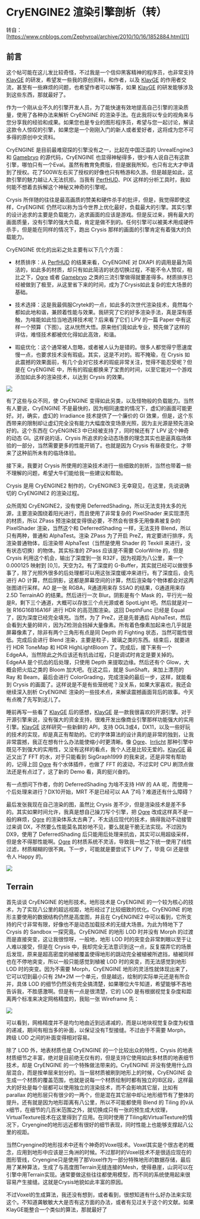 # CryENGINE2 渲染引擎剖析（转）

转自：[https://www.cnblogs.com/Zephyroal/archive/2010/10/16/1852884.html][1]

## 前言

这个帖可能在这儿发比较奇怪，不过我是一个信仰黑客精神的程序员，也非常支持 [KlayGE][2] 的研发，希望发一些我的原创资料，和作者，以及 [KlayGE][2] 的作用者交流，甚至有一些麻烦的问题，也希望作者可以解答，如果 [KlayGE][2] 的研发能够涉及到这些东西，那就最好了。

作为一个刚从业不久的引擎开发人员，为了能快速有效地提高自己引擎的渲染质量，使用了各种办法来解析 CryENGINE 的渲染手法。在此我将以专业的视角来与您分享我的经验和成果。如果您也是专业的图形程序员，希望与您一起讨论，解读这款令人惊叹的引擎，如果您是一个刚刚入门的新人或者爱好者，这将成为您不可多得的原创中文资料。

CryENGINE 是目前最难窥探的引擎没有之一，比起在中国泛滥的 UnrealEngine3 和 [Gamebryo][4] 的源代码，CryENGINE 也显得神秘得多，很少有人说自己有这款引擎，哪怕只有一个Eval。虽然有教育免费版，但是据我所知，也只有北大才申请到了授权。花了500W左右买了授权的好像也只有畅游和久游。但是越是如此，这款引擎的魅力越让人无法抗拒。当我有 [PerfHUD][3]、PIX 这样的分析工具时，我如何能不想着去拆解这个神秘又神奇的引擎呢。

Crysis 所伴随的往往是最高画质的赞美和硬件杀手的批评，但是，我觉得即使这样，CryENGINE 仍然可以称为当今世界上优化最好，负载最大的引擎。其实引擎的设计追求的主要是负载能力，追求画面的应该是游戏。但是反过来，拥有最大的画面质量，没有引擎的强大负载，肯定是做不到的。任何引擎可以被美术用成硬件杀手，但是能在同样的情况下，跑出 Crysis 那样的画面的引擎肯定有着强大的负载能力。

CryENGINE 优化的出彩之处主要有以下几个方面：

 * 材质排序：从 [PerfHUD][3] 的结果来看，CryENGINE 对 DXAPI 的调用是最为简洁的，如此多的材质，却只有如此简洁的状态切换过程，不能不令人赞叹，相比之下，[Ogre][5] 或者 [Gamebryo][4] 之类的三流引擎做得就要差得多。材质排序已经被做到了极至，从这里省下来的时间，成为了Crysis如此复杂的宏大场景的基础。

 * 技术选择：这是我最佩服Crytek的一点，如此多的次世代渲染技术，竟然每个都如此地和谐，兼顾着性能与效果。我研究了它的好多渲染手法，真是深有感触，为啥能如此恰当地选择技术呢？后来看了它们 LPV 的一篇 Paper 中有这样一个预算（下图）。这从恍然大悟。原来他们竟如此专业，预先做了这样的评估，难怪技术都被优化得如此高效，和谐。

 * 瑕疵优化：这个通常被人忽略，或者被人认为是错的。很多人都觉得宁愿速度慢一点，也要求技术没有瑕疵。其实，这是不对的。瑕不掩瑜，在 Crysis 如此震撼的效果面前，有几个会对它技术的瑕疵非常关注，觉得不能忍受呢？但是在 CryENGINE 中，所有的瑕疵都换来了宝贵的时间，以至它能对一个游戏添加如此多的渲染技术，以达到 Crysis 的效果。

![](images/2020_08_22_cryengine2_rendering_distilled/render_budget.png)

有了这些与众不同，使 CryENGINE 变得如此另类，以及怪物般的负载能力。当然有人要说，CryENGINE 不是最快的，因为相同速度的情况下，虚幻的画面可能更好。对，确实，虚幻的 Irradiance 技术提供了一个廉价的 GI 效果，但是，这个东西带来的限制却让虚幻完全没有能力大幅度改变场景光照，因为主光源是预先渲染好的。这个东西在 CryENGINE3 中已经被支持了，同时候还有了 LPV 这个神奇的动态 GI。这样说的话，Crysis 所追求的全动态场景的理念其实也是逼真临场体验的一部分，当然需要更多的性能开销了。也就是因为 Crysis 有昼夜变化，才带来了这种前所未有的临场体验。

接下来，我要对 Crysis 所使用的渲染技术进行一些细致的剖析，当然也带着一些不理解的问题，希望大牛们能给我一些建议和帮助。

Crysis 是用 CryENGINE2 制作的，CryENGINE3 无幸窥见，在这里，先说说确切的 CryENGINE2 的渲染过程。

众所周知 CryENGINE2，没有使用 DeferredShading，所以无法支持太多的光源，主要渲染围绕着阳光进行，而且使用了非常复杂的 PixelShader 来实现漂亮的材质，所以 ZPass 预渲染就变得很必要，不然会有很多无用像素被复杂的 PixelShader 渲染，当然这个和 DeferredShading 一样，无法支持 Blend，所以只有两种，普通和 AlphaTest。渲染 ZPass 为了开启 PreZ，肯定要进行排序，先渲染普通物体，后渲染带 AlphaTest（当然是使用 Shader 的 Texkill 来进行，没有状态切换）的物体。其实标准的 ZPass 应该是不需要 ColorWrite 的，但是 Crysis 利用这个机会，输出了深度到一张 R32F，因为视距为八公里，乘一个 0.000125 映射到 [0,1]，天空为2。有了深度的 G-Buffer，其实就已经可以做很多事了，除了光照外很多的后处理都可以用这张深度缓冲来进行。有了深度后，会先进行 AO 计算，然后阴影，这都是屏幕空间的计算，然后渲染每个物体都会对这两张图进行采样。AO 是一张 RGBA，R通道用来存 SSAO 的结果，G通道用来存 2.5D TerrainAO 的结果。然后进行一次 Blur。阴影是有个 Mask 的，平行光一般是R，剩下三个通道，大概可以存放三个点光源或者 SpotLight 吧。然后就是对一张 R16G16B16A16F 进行 HDR 的高范围渲染。这回 DepthFunc 已经是 Equal 了，因为深度已经完全填充。当然，为了 PreZ，还是先普通后 AlphaTest，然后会看到大量的碎片，因为Z检测会挡掉大量像素。所有着色像素加起来也几乎就是屏幕像素了，除非有两个三角形有点是同 Depth 的 Fighting 状态，当然可能性很低。完成后会进行 Blend 渲染，主要是粒子，玻璃之类的东西。结束后，就要进行 HDR ToneMap 和 HDR HighLightBloom 了。完成后，接下来有一个 EdgeAA，当然除此之外应该还有抗齿过程，只是调试时肯定是要关掉的。EdgeAA 是个抗齿的后处理，只使用 Depth 来提取边缘。然后还有个 Glow，大概会把火焰之类的 Bloom 加大吧。在这之后，就是 SunShaft，来加上漂亮的 Ray 和 Beam，最后会进行 ColorGrading，完成渲染的最后一步，这样，就能看到 Crysis 的画面了。这样说是不是有些笼统呢？没关系，如果大家喜欢，我还会继续深入剖析 CryENGINE 渲染的一些技术点，来解读震撼画面背后的故事。今天有点晚了先写到这儿了。

睡前再写一些看了 [KlayGE][2] 后的感想，[KlayGE][2] 是一款我很喜欢的开源引擎。对于开源引擎来说，没有强大的资金支持，很难开发出像商业引擎那样功能强大的实用引擎。[KlayGE][2] 这样研究一些新鲜的 API，支持 OGL3或4，DX11，以及一些好玩的技术的实现，却是真正有帮助的。它的字体算法的设计真的是非常的独到，让我非常震撼，我正在想有什么办法能使缩小时更清晰。像 [Ogre][5]、[Irrlicht][6] 那种引擎中既见不到强大的实用性，又没有这样的看点，我个人还是比较无爱的。[KlayGE][2] 最近又出了 FFT 的水，对于只能看到 SigGraph1999 的我来说，还是非常有帮助的，记得上回 [Ogre][5] 有个水体插件，也做了 FFT 的波动，不过实时 CPU 刷顶点做法还是有点过了，这了新的 Demo 看，真的挺兴奋的。

有一点想问下作者，你的 DeferredShading 为啥不支持 HW 的 AA 呢，而使用一个后处理来进行？DX10开始，MRT 不是已经可以 AA 了吗？难道还有什么障碍？

最后发张我现在自己渲染的图，虽然比 Crysis 差不少，但是渲染技术是差不多的。其实如果时间允许，我真是想自己操刀写个引擎，把 [Ogre][5] 改成这样真不是一般的麻烦，[Ogre][5] 的渲染体系太古典了，不太适应现代的技术，搞得我动不动接管过来调 DX，不然要么性能莫名其妙地不见，要么就是干脆无法实现。不过因为 DX9，使用了 DeferredShading 后只能用后处理来抗齿，其实可以用超级采样，但是舍不得那性能啊。[Ogre][5] 的材质系统不灵活，导致我一怒之下统一使用了线性过滤，材质糊糊的很不爽。下一步，可能就是要尝试下 LPV 了，毕竟 GI 还是很令人 Happy 的。

![](images/2020_08_22_cryengine2_rendering_distilled/ogre_01.png)


## Terrain

首先谈谈 CryENGINE 的地形技术。地形技术是 CryENGINE 的一个较为核心的技术，为了实现八公里的超远视距，地形经过了比较细致的优化。CryENGINE 的地形主要使用的数据结构仍然是高度图，并且在 CryENGINE2 中可以看到，它所支持的尺寸非常有限，好像也不是动态加载技术的无缝大场景。为此为特地下了 Crysis 的 Sandbox 一探究竟。CryENGINE 的地形 LOD 时并没有 Morph 的过渡而是直接突变，这让我很惊呀，一般地，地形 LOD 时的突变会非常刺眼以至于让人难以接受，但是在 Crysis 中，我却完全无法意识到这一点，反复摆弄它的场景后发现，原来是超高密度的植被覆盖使得地形的跳动完全被植被所遮挡，植被同样也在不停地突变，所以一般只能感觉到植被 LOD 时的突变，而无法感觉到地形 LOD 时的突变。因为不需要 Morph，CryENGINE 地形的灵活性就体现出来了，它可以切到最小只有 2M*2M 一个单元，但是越远，绘制的实际单元还是有所合并，具体 LOD 的细节仍然没有完全搞清楚，如果哪位大牛知道，希望能够不吝地告诉我，不胜感激啊。但是有一点是很清楚，它的 LOD 是有根据视觉复杂度和距离两个标准来决定网格精度的，我贴一张 Wireframe 先：

![](images/2020_08_22_cryengine2_rendering_distilled/terrain_wireframe.png)

可以看到，网格精度并不是均匀地由近到远递减的，而是以地块视觉复杂度为权值的递减，期间有相当多的补面，以保证没有T型接缝。不过由于不需要 Morph，跨级 LOD 之间的补面变得相对容易。

除了 LOD 外，地表材质也是 CryENGINE 的一个比较出众的特性，Crysis 的地表材质细节之丰富，绝对是目前绝无仅有的，但是支持它使用如此多材质的地表细节技术，却是 CryENGINE 的一个特殊做法带来的。CryENGINE 并没有使用什么四层混合，而是按单层来划分的。当一层材质被刷到地形上的时候，CryENGINE 会生成一个材质的覆盖范围，也就是说每一个材质绘制时都有独立的IB区段，这样最大的好处是每个层都可以使用独立的渲染技术，而不会影响其它层，比如有 parallax 的地形层只有很少的一两个，但是混在其它层中却让地形细节有了整体的提升。还有就是因为地形距离有八公里，所以不可能都使用 Blend 的 Tiling 的v从x细节，在细节的几百米范围之外，就切换成只有一张的预生成大纹理，VirtualTexture技术在这里得到了应用。在同时使用了Tiling和VirtualTexture的情况下，Cryengine的地形远近都有很好的细节表现，同时性能上也能够支撑起八公里的视距。

当然Cryengine的地形技术中还有个神奇的Voxel技术。Voxel其实是个很古老的概念，应用到地形中应该是三角洲的时候。不过那时的Voxel技术不是很适应现在的图形管线，Cryengine只是使用了那Voxel作为一部分特殊地形的数据存储，最后用了某种算法，生成了与高度图Terrain无缝连接的Mesh，使得悬崖，山洞可以在引擎中用Terrain实现。通常要做这些往往都使用模型，而不同的系统使用起来很容易产生接缝。这就是Crysis地貌如此丰富的原因。

不过Voxel的生成算法，我还没有想到，或者看到，很想知道有什么好办法来实现这个。不知道龚敏敏大大是否有这方面的办法，或者有见过关于这个的文献。如果KlayGE能整合一个类似的算法，那就最好了

[1]:https://www.cnblogs.com/Zephyroal/archive/2010/10/16/1852884.html
[2]:http://www.klayge.org/
[3]:https://developer.nvidia.com/nvidia-perfhud
[4]:http://www.gamebryo.com/
[5]:https://www.ogre3d.org/
[6]:http://irrlicht.sourceforge.net/
